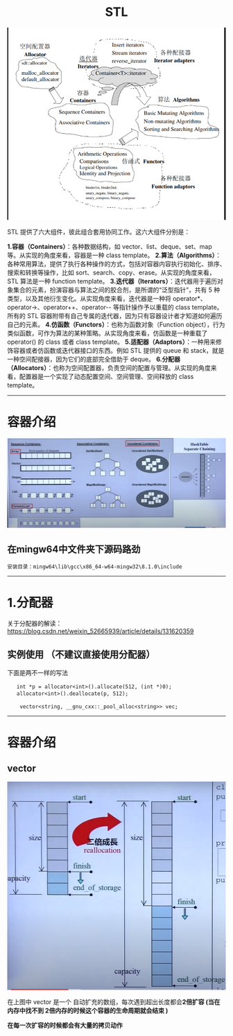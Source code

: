  <h1 align="center">    STL    </h1>

 ![这是图片](/STL/images/六大部件.png)

 STL 提供了六大组件，彼此组合套用协同工作。这六大组件分别是：

**1.容器（Containers）**：各种数据结构，如 vector、list、deque、set、map 等。从实现的角度来看，容器是一种 class template。
**2.算法（Algorithms）**：各种常用算法，提供了执行各种操作的方式，包括对容器内容执行初始化、排序、搜索和转换等操作，比如 sort、search、copy、erase。从实现的角度来看，STL 算法是一种 function template。
**3.迭代器（Iterators）**：迭代器用于遍历对象集合的元素，扮演容器与算法之间的胶合剂，是所谓的“泛型指针”，共有 5 种类型，以及其他衍生变化。从实现角度来看，迭代器是一种将 operator*、operator->、operator++、operator-- 等指针操作予以重载的 class template。所有的 STL 容器附带有自己专属的迭代器，因为只有容器设计者才知道如何遍历自己的元素。
**4.仿函数（Functors）**：也称为函数对象（Function object），行为类似函数，可作为算法的某种策略。从实现角度来看，仿函数是一种重载了 operator() 的 class 或者 class template。
**5.适配器（Adaptors）**：一种用来修饰容器或者仿函数或迭代器接口的东西。例如 STL 提供的 queue 和 stack，就是一种空间配接器，因为它们的底部完全借助于 deque。
**6.分配器（Allocators）**：也称为空间配置器，负责空间的配置与管理。从实现的角度来看，配置器是一个实现了动态配置空间、空间管理、空间释放的 class template。

***
 # 容器介绍
 ![GitHub Logo](/STL/images/容器介绍.png)

## 在mingw64中文件夹下源码路劲
 ````
 安装目录：mingw64\lib\gcc\x86_64-w64-mingw32\8.1.0\include
````
***
 # 1.分配器
   关于分配器的解读：
   https://blog.csdn.net/weixin_52665939/article/details/131620359

## 实例使用 （不建议直接使用分配器）
下面是两不一样的写法 
 ```
    int *p = allocator<int>().allocate(512, (int *)0);
    allocator<int>().deallocate(p, 512);
```
```
    vector<string, __gnu_cxx::_pool_alloc<string>> vec;
 ```
 ***
# 容器介绍
 
## vector

 ![GitHub Logo](/STL/images/vector.png)
  
   在上图中 vector 是一个 自动扩充的数组，每次遇到超出长度都会**2倍扩容 (当在内存中找不到 2倍内存的时候这个容器的生命周期就会结束 )**

  **在每一次扩容的时候都会有大量的拷贝动作**
 


 
    
